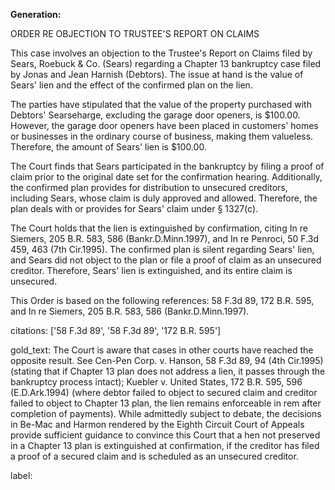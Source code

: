 **Generation:**



ORDER RE OBJECTION TO TRUSTEE'S REPORT ON CLAIMS

This case involves an objection to the Trustee's Report on Claims filed by Sears, Roebuck & Co. (Sears) regarding a Chapter 13 bankruptcy case filed by Jonas and Jean Harnish (Debtors). The issue at hand is the value of Sears' lien and the effect of the confirmed plan on the lien.

The parties have stipulated that the value of the property purchased with Debtors' Searseharge, excluding the garage door openers, is $100.00. However, the garage door openers have been placed in customers' homes or businesses in the ordinary course of business, making them valueless. Therefore, the amount of Sears' lien is $100.00.

The Court finds that Sears participated in the bankruptcy by filing a proof of claim prior to the original date set for the confirmation hearing. Additionally, the confirmed plan provides for distribution to unsecured creditors, including Sears, whose claim is duly approved and allowed. Therefore, the plan deals with or provides for Sears' claim under § 1327(c).

The Court holds that the lien is extinguished by confirmation, citing In re Siemers, 205 B.R. 583, 586 (Bankr.D.Minn.1997), and In re Penroci, 50 F.3d 459, 463 (7th Cir.1995). The confirmed plan is silent regarding Sears' lien, and Sears did not object to the plan or file a proof of claim as an unsecured creditor. Therefore, Sears' lien is extinguished, and its entire claim is unsecured.

This Order is based on the following references: 58 F.3d 89, 172 B.R. 595, and In re Siemers, 205 B.R. 583, 586 (Bankr.D.Minn.1997).



citations: ['58 F.3d 89', '58 F.3d 89', '172 B.R. 595']

gold_text: The Court is aware that cases in other courts have reached the opposite result. See Cen-Pen Corp. v. Hanson, 58 F.3d 89, 94 (4th Cir.1995) (stating that if Chapter 13 plan does not address a lien, it passes through the bankruptcy process intact); Kuebler v. United States, 172 B.R. 595, 596 (E.D.Ark.1994) (where debtor failed to object to secured claim and creditor failed to object to Chapter 13 plan, the lien remains enforceable in rem after completion of payments). While admittedly subject to debate, the decisions in Be-Mac and Harmon rendered by the Eighth Circuit Court of Appeals provide sufficient guidance to convince this Court that a hen not preserved in a Chapter 13 plan is extinguished at confirmation, if the creditor has filed a proof of a secured claim and is scheduled as an unsecured creditor.

label: 
